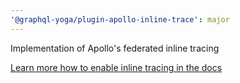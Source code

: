 ```yaml
---
'@graphql-yoga/plugin-apollo-inline-trace': major
---
```


Implementation of Apollo's federated inline tracing

[Learn more how to enable inline tracing in the docs](https://www.the-guild.dev/graphql/yoga-server/v3/features/apollo-federation#federated-tracing)
